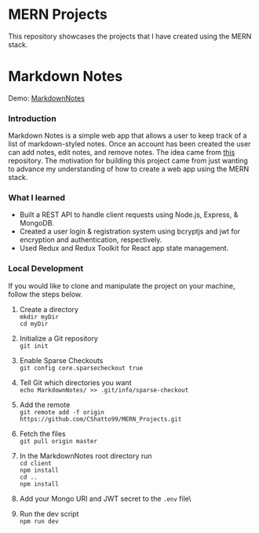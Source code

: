 # MERN Projects
This repository showcases the projects that I have created using the MERN stack.

# Markdown Notes

Demo: [MarkdownNotes](https://markdown-notes.herokuapp.com/)

### Introduction

Markdown Notes is a simple web app that allows a user to keep track of a list of markdown-styled notes. Once an account has been created the user can add notes, edit notes, and remove notes. The idea came from [this](https://github.com/florinpop17/app-ideas) repository. The motivation for building this project came from just wanting to advance my understanding of how to create a web app using the MERN stack.

### What I learned

* Built a REST API to handle client requests using Node.js, Express, & MongoDB.
* Created a user login & registration system using bcryptjs and jwt for encryption and authentication, respectively.
* Used Redux and Redux Toolkit for React app state management.

### Local Development

If you would like to clone and manipulate the project on your machine, follow the steps below.

1. Create a directory\
`mkdir myDir`\
`cd myDir`

2. Initialize a Git repository\
`git init`

3. Enable Sparse Checkouts\
`git config core.sparsecheckout true`

4. Tell Git which directories you want\
`echo MarkdownNotes/ >> .git/info/sparse-checkout`

5. Add the remote\
`git remote add -f origin https://github.com/CShatto99/MERN_Projects.git`

6. Fetch the files\
`git pull origin master`

7. In the MarkdownNotes root directory run\
`cd client`\
`npm install`\
`cd ..`\
`npm install`

8. Add your Mongo URI and JWT secret to the `.env` file\

9. Run the dev script\
`npm run dev`
